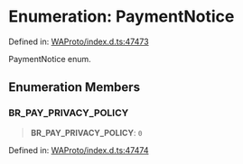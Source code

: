 # Enumeration: PaymentNotice

Defined in: [WAProto/index.d.ts:47473](https://github.com/Fokusdotid/bail/blob/546bbbb35e652e95f45982a71bee62b2c682e4eb/WAProto/index.d.ts#L47473)

PaymentNotice enum.

## Enumeration Members

### BR\_PAY\_PRIVACY\_POLICY

> **BR\_PAY\_PRIVACY\_POLICY**: `0`

Defined in: [WAProto/index.d.ts:47474](https://github.com/Fokusdotid/bail/blob/546bbbb35e652e95f45982a71bee62b2c682e4eb/WAProto/index.d.ts#L47474)
